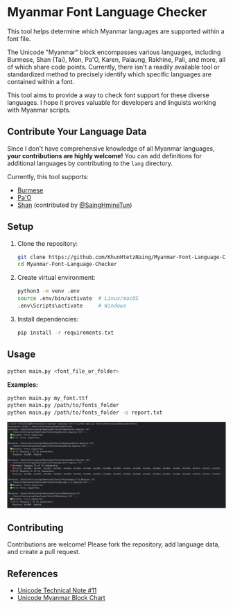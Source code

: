 
# Myanmar Font Language Checker

This tool helps determine which Myanmar languages are supported within a font file.

The Unicode "Myanmar" block encompasses various languages, including Burmese, Shan (Tai), Mon, Pa'O, Karen, Palaung, Rakhine, Pali, and more, all of which share code points. Currently, there isn't a readily available tool or standardized method to precisely identify which specific languages are contained within a font.

This tool aims to provide a way to check font support for these diverse languages. I hope it proves valuable for developers and linguists working with Myanmar scripts.

## Contribute Your Language Data

Since I don't have comprehensive knowledge of all Myanmar languages, **your contributions are highly welcome!** You can add definitions for additional languages by contributing to the `lang` directory.

Currently, this tool supports:
-   [Burmese](https://en.wikipedia.org/wiki/Burmese_language)
-   [Pa'O](https://en.wikipedia.org/wiki/Pa%27O_language)
-   [Shan](https://en.wikipedia.org/wiki/Shan_language) (contributed by [@SaingHmineTun](https://github.com/SaingHmineTun))

## Setup

1.  Clone the repository:
    
    ```bash
    git clone https://github.com/KhunHtetzNaing/Myanmar-Font-Language-Checker.git
    cd Myanmar-Font-Language-Checker
    ```
    
2.  Create virtual environment:
    
    ```bash
    python3 -m venv .env
    source .env/bin/activate  # Linux/macOS
    .env\Scripts\activate     # Windows
    ```
    
3.  Install dependencies:
    
    ```bash
    pip install -r requirements.txt
    ```
    

## Usage

```bash
python main.py <font_file_or_folder>
```

**Examples:**

```bash
python main.py my_font.ttf
python main.py /path/to/fonts_folder
python main.py /path/to/fonts_folder -o report.txt
```
![Example](test.png)

## Contributing

Contributions are welcome! Please fork the repository, add language data, and create a pull request.

## References

-   [Unicode Technical Note #11](https://www.unicode.org/notes/tn11/UTN11_4.pdf)
-   [Unicode Myanmar Block Chart](https://www.unicode.org/charts/PDF/U1000.pdf)